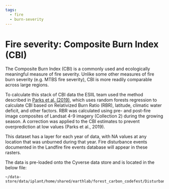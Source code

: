 ```yaml
---
tags:
  - fire
  - burn-severity
---
```


# Fire severity: Composite Burn Index (CBI)

The Composite Burn Index (CBI) is a commonly used and ecologically meaningful measure of fire severity. Unlike some other measures of fire burn severity (e.g. MTBS fire severity), CBI is more readily comparable across large regions.

To calculate this stack of CBI data the ESIIL team used the method described in [Parks et al. (2019)](https://www.mdpi.com/2072-4292/11/14/1735), which uses random forests regression to calculate CBI based on Relativized Burn Ratio (RBR), latitude, climatic water deficit, and other factors. RBR was calculated using pre- and post-fire image composites of Landsat 4-9 imagery (Collection 2) during the growing season. A correction was applied to the CBI estimates to prevent overprediction at low values (Parks et al., 2019).

This dataset has a layer for each year of data, with NA values at any location that was unburned during that year. Fire disturbance events documented in the Landfire fire events database will appear in these rasters.

The data is pre-loaded onto the Cyverse data store and is located in the below file:

```
~/data-store/data/iplant/home/shared/earthlab/forest_carbon_codefest/Disturbance/SR_landfire_fire_events_cbi_bc.tif
```